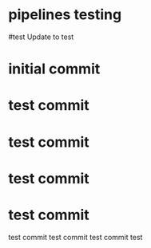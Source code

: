 # pipelines testing
#test
Update to test
# initial commit
# test commit
# test commit
# test commit
# test commit
test commit
test commit
test commit
test
